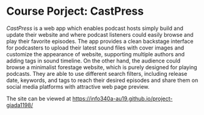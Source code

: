# Course Porject: CastPress

_CastPress_ is a web app which enables podcast hosts simply build and update their website and where podcast listeners could easily browse and play their favorite episodes.
The app provides a clean backstage interface for podcasters to upload their latest sound files with cover images and customize the appearance of website, supporting multiple authors and adding tags in sound timeline. On the other hand, the audience could browse a minimalist forestage website, which is purely designed for playing podcasts. They are able to use different search filters, including release date, keywords, and tags to reach their desired episodes and share them on social media platforms with attractive web page preview.

The site can be viewed at <https://info340a-au19.github.io/project-giada1198/>
